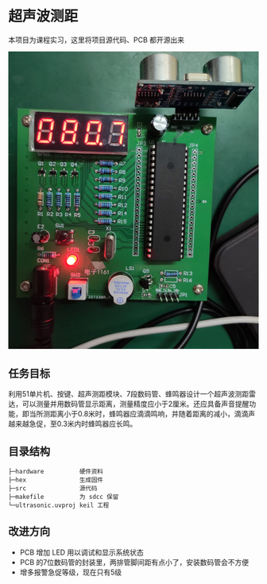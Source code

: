 # 超声波测距

本项目为课程实习，这里将项目源代码、PCB 都开源出来

![](board.jpg)

## 任务目标

利用51单片机、按键、超声测距模块、7段数码管、蜂鸣器设计一个超声波测距雷达，可以测量并用数码管显示距离，测量精度应小于2厘米。还应具备声音提醒功能，即当所测距离小于0.8米时，蜂鸣器应滴滴鸣响，并随着距离的减小，滴滴声越来越急促，至0.3米内时蜂鸣器应长鸣。

## 目录结构

```
├─hardware          硬件资料
├─hex               生成固件
├─src               源代码
├─makefile          为 sdcc 保留
└─ultrasonic.uvproj keil 工程
```

## 改进方向

+ PCB 增加 LED 用以调试和显示系统状态
+ PCB 的7位数码管的封装里，两排管脚间距有点小了，安装数码管会不方便
+ 增多报警急促等级，现在只有5级
